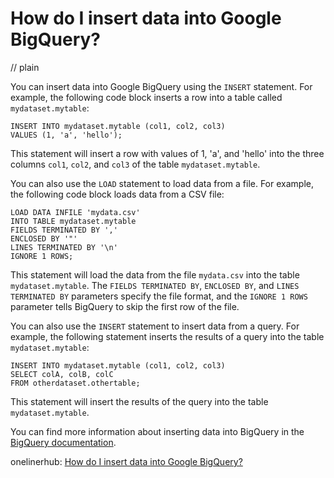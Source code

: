 # How do I insert data into Google BigQuery?
// plain

You can insert data into Google BigQuery using the `INSERT` statement. For example, the following code block inserts a row into a table called `mydataset.mytable`:

```
INSERT INTO mydataset.mytable (col1, col2, col3)
VALUES (1, 'a', 'hello');
```

This statement will insert a row with values of 1, 'a', and 'hello' into the three columns `col1`, `col2`, and `col3` of the table `mydataset.mytable`.

You can also use the `LOAD` statement to load data from a file. For example, the following code block loads data from a CSV file:

```
LOAD DATA INFILE 'mydata.csv'
INTO TABLE mydataset.mytable
FIELDS TERMINATED BY ','
ENCLOSED BY '"'
LINES TERMINATED BY '\n'
IGNORE 1 ROWS;
```

This statement will load the data from the file `mydata.csv` into the table `mydataset.mytable`. The `FIELDS TERMINATED BY`, `ENCLOSED BY`, and `LINES TERMINATED BY` parameters specify the file format, and the `IGNORE 1 ROWS` parameter tells BigQuery to skip the first row of the file.

You can also use the `INSERT` statement to insert data from a query. For example, the following statement inserts the results of a query into the table `mydataset.mytable`:

```
INSERT INTO mydataset.mytable (col1, col2, col3)
SELECT colA, colB, colC
FROM otherdataset.othertable;
```

This statement will insert the results of the query into the table `mydataset.mytable`.

You can find more information about inserting data into BigQuery in the [BigQuery documentation](https://cloud.google.com/bigquery/docs/loading-data).

onelinerhub: [How do I insert data into Google BigQuery?](https://onelinerhub.com/google-big-query/how-do-i-insert-data-into-google-bigquery)